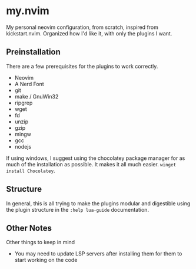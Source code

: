 # my.nvim
My personal neovim configuration, from scratch, inspired from kickstart.nvim. Organized how I'd like it, with only the plugins I want.

## Preinstallation
There are a few prerequisites for the plugins to work correctly. 

  - Neovim
  - A Nerd Font
  - git
  - make / GnuWin32
  - ripgrep
  - wget
  - fd
  - unzip
  - gzip
  - mingw
  - gcc
  - nodejs

If using windows, I suggest using the chocolatey package manager for as much of the installation as possible. It makes it all much easier. `winget install Chocolatey`.

## Structure
In general, this is all trying to make the plugins modular and digestible using the plugin structure in the `:help lua-guide` documentation.

## Other Notes
Other things to keep in mind
  - You may need to update LSP servers after installing them for them to start working on the code
